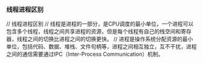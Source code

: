 ### 线程进程区别
// 线程进程区别
// 线程是进程的一部分，是CPU调度的最小单位，一个进程可以包含多个线程，线程之间共享进程的资源，但是每个线程有自己的栈空间和寄存器，线程之间的切换比进程之间的切换更快。
// 进程是操作系统分配资源的最小单位，包括代码、数据、堆栈、文件句柄等，进程之间相互独立，互不干扰，进程之间的通信需要通过IPC（Inter-Process Communication）机制。


